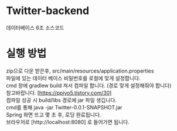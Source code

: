 # Twitter-backend
데이터베이스 6조 소스코드

# 실행 방법
zip으로 다운 받은후, src/main/resources/application.properties<br>
파일에 있는 데이터 베이스 비밀번호를 로컬에 맞게 설정합니다.<br>
cmd 창에 gradlew build 쳐서 컴파일 합니다. (경로 맞게 설정해줘야 합니다)<br>
참고바랍니다. [https://ppiyo5.tistory.com/30]<br>
컴파일 성공 시 build/libs 경로에 jar 파일 생깁니다.<br>
cmd를 통해 java -jar Twitter-0.0.1-SNAPSHOT.jar<br>
Spring 화면 뜨고 몇 초 후, 로딩 완료됩니다.<br>
브라우저로 [http://localhost:8080] 로 들어가면 됩니다.
